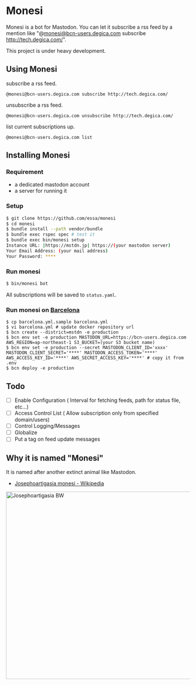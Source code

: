
# Monesi

Monesi is a bot for Mastodon. You can let it subscribe a rss feed by a mention like "@monesi@bcn-users.degica.com subscribe http://tech.degica.com/".

This project is under heavy development.

## Using Monesi

subscribe a rss feed.

```
@monesi@bcn-users.degica.com subscribe http://tech.degica.com/
```

unsubscribe a rss feed.

```
@monesi@bcn-users.degica.com unsubscribe http://tech.degica.com/
```

list current subscriptions up.

```
@monesi@bcn-users.degica.com list
```

## Installing Monesi

### Requirement

* a dedicated mastodon account
* a server for running it


### Setup

```bash
$ git clone https://github.com/essa/monesi
$ cd monesi
$ bundle install --path vendor/bundle
$ bundle exec rspec spec # test it
$ bundle exec bin/monesi setup
Instance URL: |https://mstdn.jp| https://(your mastodon server)
Your Email Address: (your mail address)
Your Password: ****
```

### Run monesi

```bash
$ bin/monesi bot
```

All subscriptions will be saved to `status.yaml`. 

### Run monesi on [Barcelona](https://github.com/degica/barcelona)

```
$ cp barcelona.yml.sample barcelona.yml
$ vi barcelona.yml # update docker repository url
$ bcn create --district=mstdn -e production
$ bcn env set -e production MASTODON_URL=https://bcn-users.degica.com AWS_REGION=ap-northeast-1 S3_BUCKET=(your S3 bucket name)
$ bcn env set -e production --secret MASTODON_CLIENT_ID='xxxx' MASTODON_CLIENT_SECRET='****' MASTODON_ACCESS_TOKEN='****' AWS_ACCESS_KEY_ID='****' AWS_SECRET_ACCESS_KEY='****' # copy it from .env
$ bcn deploy -e production
```

## Todo

* [ ] Enable Configuration ( Interval for fetching feeds, path for status file, etc...)
* [ ] Access Control List ( Allow subscription only from specified domain/users)
* [ ] Control Logging/Messages
* [ ] Globalize
* [ ] Put a tag on feed update messages

## Why it is named "Monesi"

It is named after another extinct animal like Mastodon.

* [Josephoartigasia monesi \- Wikipedia](https://en.wikipedia.org/wiki/Josephoartigasia_monesi)

<a title="By Nobu Tamura (Own work) [GFDL (http://www.gnu.org/copyleft/fdl.html) or CC BY 3.0 (http://creativecommons.org/licenses/by/3.0)], via Wikimedia Commons" href="https://commons.wikimedia.org/wiki/File%3AJosephoartigasia_BW.jpg"><img width="512" alt="Josephoartigasia BW" src="https://upload.wikimedia.org/wikipedia/commons/7/72/Josephoartigasia_BW.jpg"/></a>
